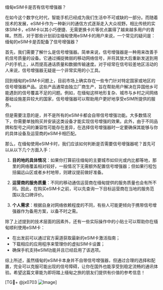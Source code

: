 缅甸eSIM卡是否有信号增强器？

在如今这个数字化时代，智能手机已经成为我们生活中不可或缺的一部分。而随着技术的发展，eSIM卡作为一种新兴的通信方式逐渐走入大众视野。相比传统的实体SIM卡，eSIM卡以其小巧便捷、无需更换卡片等优点赢得了越来越多用户的青睐。然而，对于那些计划前往缅甸使用eSIM卡的用户来说，一个常见的疑问是：缅甸的eSIM卡是否配备了信号增强器？

首先，我们需要了解什么是信号增强器。简单来说，信号增强器是一种用来改善手机信号质量的设备。它通过捕捉微弱的移动网络信号，并将其放大后重新发送到用户的手机上，从而提高通话质量和数据传输速度。对于经常在信号较差地区活动的人来说，信号增强器无疑是一个非常实用的小工具。

回到缅甸的eSIM卡问题上，目前市场上确实存在一些专门针对特定国家或地区的信号增强器产品。这些产品通常由独立厂商生产，旨在帮助用户解决在异国他乡可能遇到的信号覆盖不足的问题。例如，在缅甸这样地形复杂、城市与乡村之间网络基础设施差异较大的国家，信号增强器可以帮助用户更好地享受eSIM所提供的服务。

但是需要注意的是，并不是所有的eSIM卡都会自带信号增强功能。大多数情况下，你需要单独购买并安装这类设备才能实现信号增强的效果。此外，由于不同品牌和型号之间的兼容性可能存在差异，在选择信号增强器时一定要确保其能够与你的具体设备及运营商的eSIM卡相匹配。

那么，在缅甸使用eSIM卡时，我们应该如何判断是否需要信号增强器呢？首先可以从以下几个方面入手：

1. **目的地的具体情况**：如果你打算前往缅甸的主要城市如仰光或内比都等地，那里的网络覆盖相对较好，一般情况下无需额外配置信号增强器；但如果行程包括偏远山区或者乡村地带，则建议提前做好准备。
   
2. **运营商的服务质量**：不同的移动通信运营商在缅甸提供的服务质量也会有所不同。因此，在购买eSIM卡之前，可以先查询一下目标运营商在当地的服务范围以及口碑评价。

3. **个人需求**：根据自身对网络依赖程度的不同，有些人可能更倾向于携带信号增强器作为备用方案，以备不时之需。

除了上述提到的技术层面的因素外，还有一些实际操作中的小贴士可以帮助你在缅甸顺利使用eSIM卡：

- 在出发前可以通过官方渠道获取最新的eSIM卡激活指南；
- 下载相应的应用程序来管理你的虚拟SIM卡设置；
- 确保手机支持eSIM功能并且已经启用了该选项。

综上所述，虽然缅甸的eSIM卡本身并不自带信号增强器，但通过合理的选择和配置，完全可以克服可能出现的信号障碍，让你在国外也能享受到稳定流畅的通讯体验。希望这篇文章能为即将踏上缅甸之旅的朋友们提供有价值的参考信息！

[TG💪+ @jx0703 ![Image](https://github.com/user-attachments/assets/dbca1d08-cadb-493c-b0ec-ad6f7a83f270)]